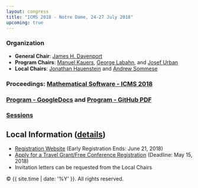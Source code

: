 ```yaml
---
layout: congress
title: "ICMS 2018 - Notre Dame, 24-27 July 2018"
upcoming: true
---
```


### Organization
* **General Chair**: [James H. Davenport](http://people.bath.ac.uk/masjhd/)
* **Program Chairs**: 
[Manuel Kauers](http://www.kauers.de/), 
[George Labahn](https://cs.uwaterloo.ca/~glabahn/), and
[Josef Urban](https://www.ciirc.cvut.cz/~urbanjo3/)
* **Local Chairs**: [Jonathan Hauenstein](https://www3.nd.edu/~jhauenst/) and
[Andrew Sommese](https://www3.nd.edu/~sommese/)

### Proceedings: [Mathematical Software - ICMS 2018](https://link.springer.com/book/10.1007/978-3-319-96418-8)

### [Program - GoogleDocs](https://docs.google.com/spreadsheets/d/e/2PACX-1vRSULRiO4YWUFx_splhhfJKre0Q_RyY9qt6gANS7UUf49zAZzSR1_4DGlhvT231i-SrwkBF8TcoLP5y/pubhtml) and [Program - GitHub PDF](http://icms-conference.org/2018/ICMS2018Schedule.pdf)

### [Sessions](/2018/sessions/) 

## Local Information ([details](https://bertini.nd.edu/ICMS2018/))
* [Registration Website](https://notredame.ungerboeck.com/prod/emc00/register.aspx?OrgCode=10&EvtID=18783&AppCode=REG&CC=118040603651) (Early Registration Ends: June 21, 2018)
* [Apply for a Travel Grant/Free Conference Registration](https://bertini.nd.edu/ICMS2018/travelGrants.html) (Deadline: May 15, 2018)
* Invitation letters can be requested from the Local Chairs

<p>&copy; {{ site.time | date: '%Y' }}. All rights reserved.</p>
